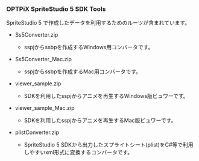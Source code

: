 ### OPTPiX SpriteStudio 5 SDK Tools

SpriteStudio 5 で作成したデータを利用するためのルーツが含まれています。

- Ss5Converter.zip
  - sspjからssbpを作成するWindows用コンバータです。

- Ss5Converter_Mac.zip
  - sspjからssbpを作成するMac用コンバータです。

- viewer_sample.zip
  - SDKを利用したsspjからアニメを再生するWindows版ビュワーです。

- viewer_sample_Mac.zip
  - SDKを利用したsspjからアニメを再生するMac版ビュワーです。

- plistConverter.zip
  - SpriteStudio 5 SDKから出力したスプライトシート(plist)をC#等で利用しやすいxml形式に変換するコンバータです。

